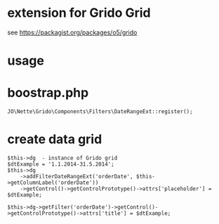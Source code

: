 # extension for Grido Grid

see https://packagist.org/packages/o5/grido

# usage
# boostrap.php

```
JO\Nette\Grido\Components\Filters\DateRangeExt::register();
```

# create data grid

```
$this->dg  - instance of Grido grid
$dtExample = '1.1.2014-31.5.2014';
$this->dg
	->addFilterDateRangeExt('orderDate', $this->getColumnLabel('orderDate'))
    ->getControl()->getControlPrototype()->attrs['placeholder'] = $dtExample;

$this->dg->getFilter('orderDate')->getControl()->getControlPrototype()->attrs['title'] = $dtExample;
```
